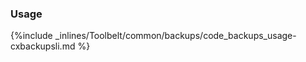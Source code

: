 <!-- usedin: [ _legacy_docker/Toolbelt] - post: -->


### Usage

{%include _inlines/Toolbelt/common/backups/code_backups_usage-cxbackupsli.md %}




